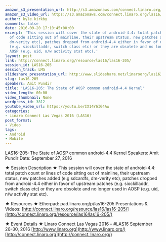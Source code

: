 ```yaml
---
amazon_s3_presentation_url: http://s3.amazonaws.com/connect.linaro.org/las16/Presentations/Tuesday/LAS16-205%20-%20The%20State%20of%20AOSP%20Common%20Android-4.4%20Kernel.pdf
amazon_s3_video_url: https://s3.amazonaws.com/connect.linaro.org/las16/Videos/Tuesday/LAS16-205%20The%20State%20of%20AOSP%20Common%20android-4.4%20Kernel.mp4
author: kyle.kirkby
comments: false
date: 2016-09-20 17:10:45+00:00
excerpt: 'This session will cover the state of android-4.4: total patch count or lines
  of code sitting out of mainline, their upstream status, new patches added (e.g sdcardfs,
  dm-verity etc), patches dropped from android-4.4 either in favor of upstream patches
  (e.g. siockilladdr, switch class etc) or they are obsolete and no longer used in
  AOSP (e.g. uid, n/w activity stat etc).'
layout: post
link: http://connect.linaro.org/resource/las16/las16-205/
session_id: LAS16-205
session_track: LMG
slideshare_presentation_url: http://www.slideshare.net/linaroorg/las16205-the-state-of-aosp-common-android44-kernel
slug: las16-205
speakers: Amit Pundir
title: 'LAS16-205: The State of AOSP common android-4.4 Kernel'
video_length: 00:00
video_thumbnail: None
wordpress_id: 3812
youtube_video_url: https://youtu.be/IX14Y6IG4Aw
categories:
- Linaro Connect Las Vegas 2016 (LAS16)
post_format:
- Video
tags:
- Android
- Mobile
---
```


LAS16-205: The State of AOSP common android-4.4 Kernel
Speakers: Amit Pundir
Date: September 27, 2016

★ Session Description ★
This session will cover the state of android-4.4: total patch count or lines of code sitting out of mainline, their upstream status, new patches added (e.g sdcardfs, dm-verity etc), patches dropped from android-4.4 either in favor of upstream patches (e.g. siockilladdr, switch class etc) or they are obsolete and no longer used in AOSP (e.g. uid, n/w activity stat etc).

★ Resources ★
Etherpad: pad.linaro.org/p/las16-205
Presentations & Videos: [http://connect.linaro.org/resource/las16/las16-205/](http://connect.linaro.org/resource/las16/las16-205/)

★ Event Details ★
Linaro Connect Las Vegas 2016 – #LAS16
September 26-30, 2016
[http://www.linaro.org](http://www.linaro.org/)
[http://connect.linaro.org](http://connect.linaro.org/)
